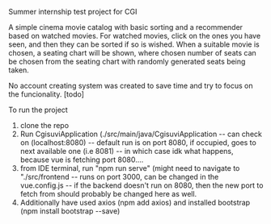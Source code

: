 Summer internship test project for CGI

A simple cinema movie catalog with basic sorting and a recommender based on watched movies.
For watched movies, click on the ones you have seen, and then they can be sorted if so is wished.
When a suitable movie is chosen, a seating chart will be shown, where chosen number of seats can be chosen from the seating chart with randomly generated seats being taken.

No account creating system was created to save time and try to focus on the funcionality.
[todo]

To run the project
1) clone the repo
2) Run CgisuviApplication (./src/main/java/CgisuviApplication
   -- can check on (localhost:8080)
   -- default run is on port 8080, if occupied, goes to next available one (i.e 8081)
   -- in which case idk what happens, because vue is fetching port 8080....
3) from IDE terminal, run "npm run serve" (might need to navigate to "./src/frontend
  -- runs on port 3000, can be changed in the vue.config.js
  -- if the backend doesn't run on 8080, then the new port to fetch from should probably be changed here as well.
4) Additionally have used axios (npm add axios) and installed bootstrap (npm install bootstrap --save)
